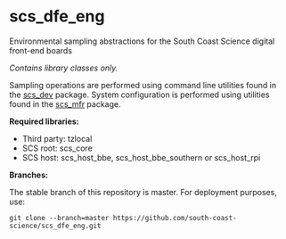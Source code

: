 # scs_dfe_eng
Environmental sampling abstractions for the South Coast Science digital front-end boards

_Contains library classes only._

Sampling operations are performed using command line utilities found in the 
[scs_dev](https://github.com/south-coast-science/scs_dev/wiki) package. System configuration is performed using 
utilities found in the [scs_mfr](https://github.com/south-coast-science/scs_mfr/wiki) package.


**Required libraries:** 

* Third party: tzlocal
* SCS root: scs_core
* SCS host: scs_host_bbe, scs_host_bbe_southern or scs_host_rpi


**Branches:**

The stable branch of this repository is master. For deployment purposes, use:
```
git clone --branch=master https://github.com/south-coast-science/scs_dfe_eng.git
```
